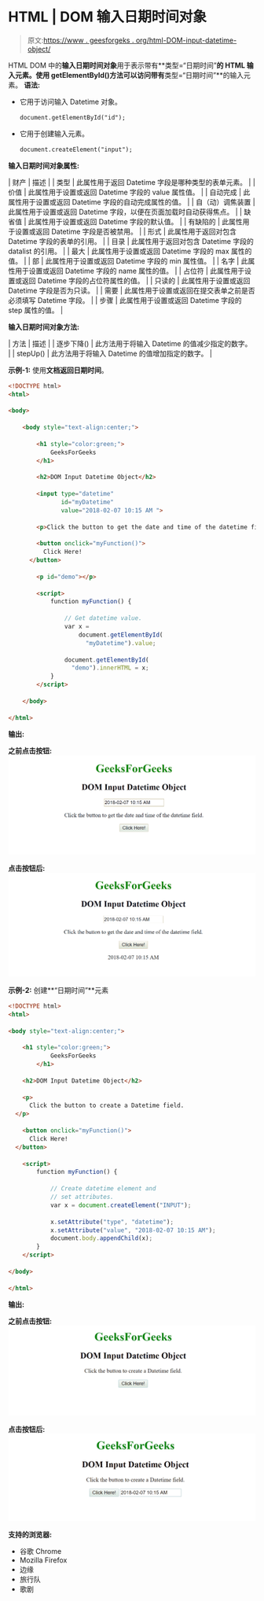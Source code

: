 # HTML | DOM 输入日期时间对象

> 原文:[https://www . geesforgeks . org/html-DOM-input-datetime-object/](https://www.geeksforgeeks.org/html-dom-input-datetime-object/)

HTML DOM 中的**输入日期时间对象**用于表示带有**类型=“日期时间”**的 HTML 输入元素。使用 **getElementById()方法**可以访问带有**类型=“日期时间”**的输入元素。
**语法:**

*   它用于访问输入 Datetime 对象。

    ```html
    document.getElementById("id");
    ```

*   它用于创建输入元素。

    ```html
    document.createElement("input");
    ```

**输入日期时间对象属性:**

| 财产 | 描述 |
| 类型 | 此属性用于返回 Datetime 字段是哪种类型的表单元素。 |
| 价值 | 此属性用于设置或返回 Datetime 字段的 value 属性值。 |
| 自动完成 | 此属性用于设置或返回 Datetime 字段的自动完成属性的值。 |
| 自（动）调焦装置 | 此属性用于设置或返回 Datetime 字段，以便在页面加载时自动获得焦点。 |
| 缺省值 | 此属性用于设置或返回 Datetime 字段的默认值。 |
| 有缺陷的 | 此属性用于设置或返回 Datetime 字段是否被禁用。 |
| 形式 | 此属性用于返回对包含 Datetime 字段的表单的引用。 |
| 目录 | 此属性用于返回对包含 Datetime 字段的 datalist 的引用。 |
| 最大 | 此属性用于设置或返回 Datetime 字段的 max 属性的值。 |
| 部 | 此属性用于设置或返回 Datetime 字段的 min 属性值。 |
| 名字 | 此属性用于设置或返回 Datetime 字段的 name 属性的值。 |
| 占位符 | 此属性用于设置或返回 Datetime 字段的占位符属性的值。 |
| 只读的 | 此属性用于设置或返回 Datetime 字段是否为只读。 |
| 需要 | 此属性用于设置或返回在提交表单之前是否必须填写 Datetime 字段。 |
| 步骤 | 此属性用于设置或返回 Datetime 字段的 step 属性的值。 |

**输入日期时间对象方法:**

| 方法 | 描述 |
| 逐步下降() | 此方法用于将输入 Datetime 的值减少指定的数字。 |
| stepUp() | 此方法用于将输入 Datetime 的值增加指定的数字。 |

**示例-1:** 使用**文档返回日期时间**。

```html
<!DOCTYPE html>
<html>

<body>

    <body style="text-align:center;">

        <h1 style="color:green;">   
            GeeksForGeeks   
        </h1>

        <h2>DOM Input Datetime Object</h2>

        <input type="datetime" 
               id="myDatetime"
               value="2018-02-07 10:15 AM ">

        <p>Click the button to get the date and time of the datetime field.</p>

        <button onclick="myFunction()">
          Click Here!
      </button>

        <p id="demo"></p>

        <script>
            function myFunction() {

                // Get datetime value.
                var x =
                    document.getElementById(
                      "myDatetime").value;

                document.getElementById(
                  "demo").innerHTML = x;
            }
        </script>

    </body>

</html>
```

**输出:**

**之前点击按钮:**
![](img/ac7a43fa900d459c266de8c0075d7cb0.png)

**点击按钮后:**
![](img/8f80a6cec563b689841941757710077c.png)

**示例-2:** 创建**“日期时间”**元素

```html
<!DOCTYPE html>
<html>

<body style="text-align:center;">

    <h1 style="color:green;">   
            GeeksForGeeks   
        </h1>

    <h2>DOM Input Datetime Object</h2>

    <p>
      Click the button to create a Datetime field.
  </p>

    <button onclick="myFunction()">
      Click Here!
  </button>

    <script>
        function myFunction() {

            // Create datetime element and 
            // set attributes.
            var x = document.createElement("INPUT");

            x.setAttribute("type", "datetime");
            x.setAttribute("value", "2018-02-07 10:15 AM");
            document.body.appendChild(x);
        }
    </script>

</body>

</html>
```

**输出:**

**之前点击按钮:**
![](img/d9f7c4246c2c1aa5722b673c9157afd7.png)

**点击按钮后:**
![](img/9d602c8de095b658d08ce64d05e30494.png)

**支持的浏览器:**

*   谷歌 Chrome
*   Mozilla Firefox
*   边缘
*   旅行队
*   歌剧